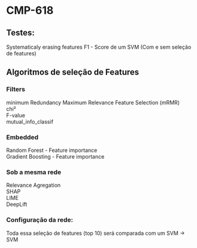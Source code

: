 # CMP-618

## Testes:
Systematicaly erasing features
F1 - Score de um SVM (Com e sem seleção de features)

## Algoritmos de seleção de Features

### Filters
minimum Redundancy Maximum Relevance Feature Selection (mRMR)  
chi²  
F-value  
mutual_info_classif  

### Embedded
Random Forest     - Feature importance  
Gradient Boosting - Feature importance  

### Sob a mesma rede  
Relevance Agregation  
SHAP  
LIME  
DeepLift  

### Configuração da rede:  


Toda essa seleção de features (top 10) será comparada com um SVM
-> SVM